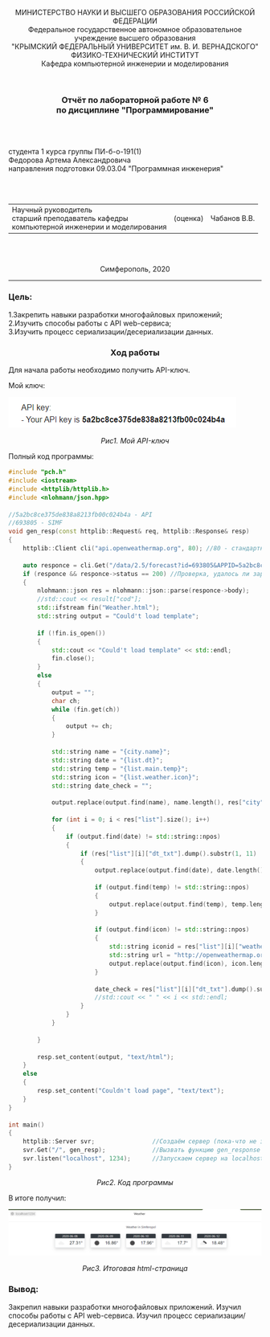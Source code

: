 <p align="center">МИНИСТЕРСТВО НАУКИ  И ВЫСШЕГО ОБРАЗОВАНИЯ РОССИЙСКОЙ ФЕДЕРАЦИИ<br>
Федеральное государственное автономное образовательное учреждение высшего образования<br>
"КРЫМСКИЙ ФЕДЕРАЛЬНЫЙ УНИВЕРСИТЕТ им. В. И. ВЕРНАДСКОГО"<br>
ФИЗИКО-ТЕХНИЧЕСКИЙ ИНСТИТУТ<br>
Кафедра компьютерной инженерии и моделирования</p>
<br>
<h3 align="center">Отчёт по лабораторной работе № 6<br> по дисциплине "Программирование"</h3>
<br><br>
<p>студента 1 курса группы ПИ-б-о-191(1)<br>
Федорова Артема Александровича<br>
направления подготовки 09.03.04 "Программная инженерия"</p>
<br><br>
<table>
<tr><td>Научный руководитель<br> старший преподаватель кафедры<br> компьютерной инженерии и моделирования</td>
<td>(оценка)</td>
<td>Чабанов В.В.</td>
</tr>
</table>
<br><br>
<p align="center">Симферополь, 2020</p>
<hr>

<h3>Цель:</h3>
<p>1.Закрепить навыки разработки многофайловыx приложений;<br>
2.Изучить способы работы с API web-сервиса;<br>
3.Изучить процесс сериализации/десериализации данных.</p>

<h3 align="center">Ход работы</h3>
<p>Для начала работы необходимо получить API-ключ.</p>
<p>Мой ключ:</p>
<img src="Screenshots/Screenshot_1.png">
<p align="center"><i>Рис1. Мой API-ключ</i></p>
<p>Полный код программы:</p>

```c++
#include "pch.h"
#include <iostream>
#include <httplib/httplib.h>
#include <nlohmann/json.hpp>

//5a2bc8ce375de838a8213fb00c024b4a - API
//693805 - SIMF
void gen_resp(const httplib::Request& req, httplib::Response& resp)
{
	httplib::Client cli("api.openweathermap.org", 80); //80 - стандартный порт для http-страниц 

	auto responce = cli.Get("/data/2.5/forecast?id=693805&APPID=5a2bc8ce375de838a8213fb00c024b4a&units=metric");
	if (responce && responce->status == 200) //Проверка, удалось ли заргузить страницу
	{
		nlohmann::json res = nlohmann::json::parse(responce->body);
		//std::cout << result["cod"];
		std::ifstream fin("Weather.html");
		std::string output = "Could't load template";

		if (!fin.is_open()) 
		{
			std::cout << "Could't load template" << std::endl;
			fin.close();
		}
		else 
		{
			output = "";
			char ch;
			while (fin.get(ch)) 
			{
				output += ch;
			}

			std::string name = "{city.name}";
			std::string date = "{list.dt}";
			std::string temp = "{list.main.temp}";
			std::string icon = "{list.weather.icon}";
			std::string date_check = "";

			output.replace(output.find(name), name.length(), res["city"]["name"]);

			for (int i = 0; i < res["list"].size(); i++)
			{
				if (output.find(date) != std::string::npos)
				{
					if (res["list"][i]["dt_txt"].dump().substr(1, 11) != date_check) 
					{
						output.replace(output.find(date), date.length(), res["list"][i]["dt_txt"].dump().substr(1, 11));

						if (output.find(temp) != std::string::npos) 
						{
							output.replace(output.find(temp), temp.length() + 1, res["list"][i]["main"]["temp"].dump());
						}

						if (output.find(icon) != std::string::npos) 
						{
							std::string iconid = res["list"][i]["weather"][0]["icon"].dump();
							std::string url = "http://openweathermap.org/img/wn/" + (iconid.substr(1, iconid.size() - 2) + ".png");
							output.replace(output.find(icon), icon.length(), url);
						}

						date_check = res["list"][i]["dt_txt"].dump().substr(1, 11);
						//std::cout << " " << i << std::endl;
					}
				}
			}

		}

		resp.set_content(output, "text/html");
	}
	else 
	{
		resp.set_content("Couldn't load page", "text/text");
	}
}

int main()
{
	httplib::Server svr;				//Создаём сервер (пока-что не запущен)
	svr.Get("/", gen_resp);				//Вызвать функцию gen_response если кто-то обратиться к корню "сайта"
	svr.listen("localhost", 1234);      //Запускаем сервер на localhost и порту 1234
}

```
<p align="center"><i>Рис2. Код программы</i></p>

<p>В итоге получил:</p>
<img src="Screenshots/Screenshot_2.png">
<p align="center"><i>Рис3. Итоговая html-страница</i></p>
<h3>Вывод:</h3>
<p>Закрепил навыки разработки многофайловыx приложений. Изучил способы работы с API web-сервиса. Изучил процесс сериализации/десериализации данных.</p>
